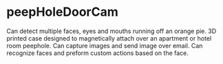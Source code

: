 # peepHoleDoorCam
Can detect multiple faces, eyes and mouths running off an orange pie. 3D printed case designed to magnetically attach over an apartment or hotel room peephole. Can capture images and send image over email. Can recognize faces and preform custom actions based on the face. 
